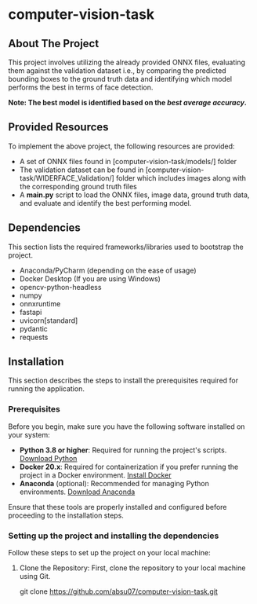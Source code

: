 # computer-vision-task

## About The Project

This project involves utilizing the already provided ONNX files, evaluating them against the validation dataset i.e., by comparing the predicted bounding boxes to the ground truth data and identifying which model performs the best in terms of face detection. 

**Note: The best model is identified based on the _best average accuracy_.**


## Provided Resources

To implement the above project, the following resources are provided:
- A set of ONNX files found in [computer-vision-task/models/] folder
- The validation dataset can be found in [computer-vision-task/WIDERFACE_Validation/] folder which includes images along with the corresponding ground truth files
- A **main.py** script to load the ONNX files, image data, ground truth data, and evaluate and identify the best performing model.


## Dependencies

This section lists the required frameworks/libraries used to bootstrap the project.

- Anaconda/PyCharm (depending on the ease of usage)
- Docker Desktop (If you are using Windows)
- opencv-python-headless
- numpy
- onnxruntime
- fastapi
- uvicorn[standard]
- pydantic
- requests

## Installation

This section describes the steps to install the prerequisites required for running the application.

### Prerequisites

Before you begin, make sure you have the following software installed on your system:

- **Python 3.8 or higher**: Required for running the project's scripts. [Download Python](https://www.python.org/downloads/)
- **Docker 20.x**: Required for containerization if you prefer running the project in a Docker environment. [Install Docker](https://docs.docker.com/get-docker/)
- **Anaconda** (optional): Recommended for managing Python environments. [Download Anaconda](https://www.anaconda.com/products/distribution)

Ensure that these tools are properly installed and configured before proceeding to the installation steps.

### Setting up the project and installing the dependencies

Follow these steps to set up the project on your local machine:

1. Clone the Repository:
   First, clone the repository to your local machine using Git.

   git clone https://github.com/absu07/computer-vision-task.git








